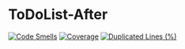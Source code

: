 # ToDoList-After
[![Code Smells](https://sonarcloud.io/api/project_badges/measure?project=Itsatsu_ToDoList-After&metric=code_smells)](https://sonarcloud.io/summary/new_code?id=Itsatsu_ToDoList-After)
[![Coverage](https://sonarcloud.io/api/project_badges/measure?project=Itsatsu_ToDoList-After&metric=coverage)](https://sonarcloud.io/summary/new_code?id=Itsatsu_ToDoList-After)
[![Duplicated Lines (%)](https://sonarcloud.io/api/project_badges/measure?project=Itsatsu_ToDoList-After&metric=duplicated_lines_density)](https://sonarcloud.io/summary/new_code?id=Itsatsu_ToDoList-After)